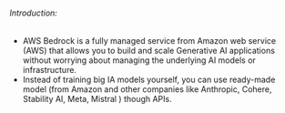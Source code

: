 ###### Introduction:
- AWS Bedrock is a fully managed service from Amazon web service (AWS) that allows you to build and scale Generative AI applications without worrying about managing the underlying AI models or infrastructure.
- Instead of training big IA models yourself, you can use ready-made model (from Amazon and other companies like Anthropic, Cohere, Stability AI, Meta, Mistral ) though APIs. 